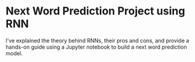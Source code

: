 # Next Word Prediction Project using RNN

I've explained the theory behind RNNs, their pros and cons, and provide a hands-on guide using a Jupyter notebook to build a next word prediction model.
